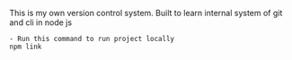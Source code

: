 This is my own version control system. Built to learn internal system of git and cli in node js
```
- Run this command to run project locally
npm link
```
